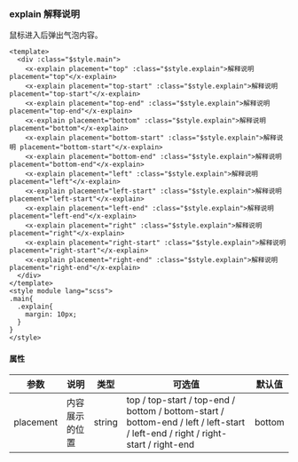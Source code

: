 ### explain 解释说明
鼠标进入后弹出气泡内容。

```vue
<template>
  <div :class="$style.main">
    <x-explain placement="top" :class="$style.explain">解释说明 placement="top"</x-explain>
    <x-explain placement="top-start" :class="$style.explain">解释说明 placement="top-start"</x-explain>
    <x-explain placement="top-end" :class="$style.explain">解释说明 placement="top-end"</x-explain>
    <x-explain placement="bottom" :class="$style.explain">解释说明 placement="bottom"</x-explain>
    <x-explain placement="bottom-start" :class="$style.explain">解释说明 placement="bottom-start"</x-explain>
    <x-explain placement="bottom-end" :class="$style.explain">解释说明 placement="bottom-end"</x-explain>
    <x-explain placement="left" :class="$style.explain">解释说明 placement="left"</x-explain>
    <x-explain placement="left-start" :class="$style.explain">解释说明 placement="left-start"</x-explain>
    <x-explain placement="left-end" :class="$style.explain">解释说明 placement="left-end"</x-explain>
    <x-explain placement="right" :class="$style.explain">解释说明 placement="right"</x-explain>
    <x-explain placement="right-start" :class="$style.explain">解释说明 placement="right-start"</x-explain>
    <x-explain placement="right-end" :class="$style.explain">解释说明 placement="right-end"</x-explain>
  </div>
</template>
<style module lang="scss">
.main{
  .explain{
    margin: 10px;
  }
}
</style>
```

#### 属性
| 参数      | 说明    | 类型      | 可选值       | 默认值   |
|---------- |-------- |---------- |-------------  |-------- |
| placement  | 内容展示的位置   | string  |   top / top-start / top-end / bottom / bottom-start / bottom-end / left / left-start / left-end / right / right-start / right-end |    bottom     |